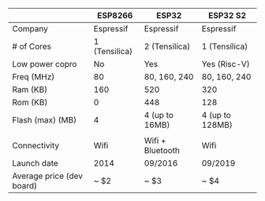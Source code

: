 |                           | ESP8266       | ESP32            | ESP32 S2        |
| ------------------------- | ------------- | ---------------- | --------------- |
| Company                   | Espressif     | Espressif        | Espressif       |
| # of Cores                | 1 (Tensilica) | 2 (Tensilica)    | 1 (Tensilica)   |
| Low power copro           | No            | Yes              | Yes (Risc-V)    |
| Freq (MHz)                | 80            | 80, 160, 240     | 80, 160, 240    |
| Ram (KB)                  | 160           | 520              | 320             |
| Rom (KB)                  | 0             | 448              | 128             |
| Flash (max) (MB)          | 4             | 4 (up to 16MB)   | 4 (up to 128MB) |
|                           |               |                  |                 |
| Connectivity              | Wifi          | Wifi + Bluetooth | Wifi            |
| Launch date               | 2014          | 09/2016          | 09/2019         |
| Average price (dev board) | ~ $2          | ~ $3             | ~ $4             |


